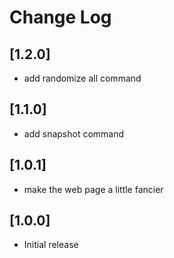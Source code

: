 # Change Log

## [1.2.0]

- add randomize all command

## [1.1.0]

- add snapshot command

## [1.0.1]

- make the web page a little fancier

## [1.0.0]

- Initial release